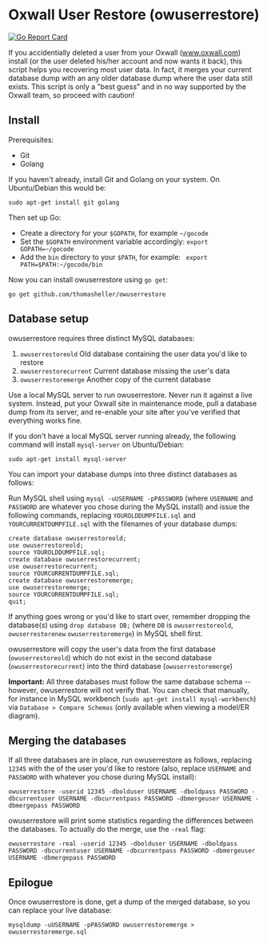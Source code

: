 # Oxwall User Restore (owuserrestore)

[![Go Report Card](https://goreportcard.com/badge/github.com/thomasheller/owuserrestore)](https://goreportcard.com/report/github.com/thomasheller/owuserrestore)

If you accidentially deleted a user from your Oxwall (www.oxwall.com)
install (or the user deleted his/her account and now wants it back), 
this script helps you recovering most user data. In fact, it merges
your current database dump with an any older database dump where the
user data still exists. This script is only a "best guess" and in no
way supported by the Oxwall team, so proceed with caution!

## Install

Prerequisites:
  - Git
  - Golang 
  
If you haven't already, install Git and Golang on your system. On
Ubuntu/Debian this would be:

```
sudo apt-get install git golang
```

Then set up Go:
  - Create a directory for your `$GOPATH`, for example `~/gocode`
  - Set the `$GOPATH` environment variable accordingly: `export GOPATH=~/gocode`
  - Add the `bin` directory to your `$PATH`, for example: ` export PATH=$PATH:~/gocode/bin`
  
Now you can install owuserrestore using `go get`:

```
go get github.com/thomasheller/owuserrestore
```
 
## Database setup

owuserrestore requires three distinct MySQL databases:
  1. `owuserrestoreold` Old database containing the user data you'd like to restore
  2. `owuserrestorecurrent` Current database missing the user's data
  3. `owuserrestoremerge` Another copy of the current database

Use a local MySQL server to run owuserrestore. Never run it against a live system.
Instead, put your Oxwall site in maintenance mode, pull a database dump from its
server, and re-enable your site after you've verified that everything works fine.

If you don't have a local MySQL server running already, the following command will
install `mysql-server` on Ubuntu/Debian:

```
sudo apt-get install mysql-server
```

You can import your database dumps into three distinct databases as follows:

Run MySQL shell using `mysql -uUSERNAME -pPASSWORD` (where `USERNAME` and `PASSWORD`
are whatever you chose during the MySQL install) and issue the following commands,
replacing `YOUROLDDUMPFILE.sql` and `YOURCURRENTDUMPFILE.sql` with the filenames of
your database dumps:

```
create database owuserrestoreold;
use owuserrestoreold;
source YOUROLDDUMPFILE.sql;
create database owuserrestorecurrent;
use owuserrestorecurrent;
source YOURCURRENTDUMPFILE.sql;
create database owuserrestoremerge;
use owuserrestoremerge;
source YOURCURRENTDUMPFILE.sql;
quit;
```

If anything goes wrong or you'd like to start over, remember dropping the database(s)
using `drop database DB;` (where `DB` is `owuserrestoreold`, `owuserrestorenew`
`owuserrestoremerge`) in MySQL shell first.

owuserrestore will copy the user's data from the first database (`owuserrestoreold`)
which do not exist in the second database (`owuserrestorecurrent`) into the third
database (`owuserrestoremerge`)

**Important:** All three databases must follow the same database schema -- however,
owuserrestore will not verify that. You can check that manually, for instance in
MySQL workbench (`sudo apt-get install mysql-workbench`) via
`Database > Compare Schemas` (only available when viewing a model/ER diagram).

## Merging the databases

If all three databases are in place, run owuserrestore as follows, replacing `12345`
with the of the user you'd like to restore (also, replace `USERNAME` and `PASSWORD`
with whatever you chose during MySQL install):

```
owuserrestore -userid 12345 -dbolduser USERNAME -dboldpass PASSWORD -dbcurrentuser USERNAME -dbcurrentpass PASSWORD -dbmergeuser USERNAME -dbmergepass PASSWORD 
```

owuserrestore will print some statistics regarding the differences between the
databases. To actually do the merge, use the `-real` flag:

```
owuserrestore -real -userid 12345 -dbolduser USERNAME -dboldpass PASSWORD -dbcurrentuser USERNAME -dbcurrentpass PASSWORD -dbmergeuser USERNAME -dbmergepass PASSWORD 
```

## Epilogue

Once owuserrestore is done, get a dump of the merged database, so you can replace
your live database:

```
mysqldump -uUSERNAME -pPASSWORD owuserrestoremerge > owuserrestoremerge.sql
```
